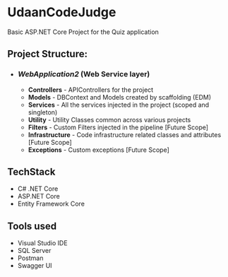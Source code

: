 # UdaanCodeJudge

Basic ASP.NET Core Project for the Quiz application

## Project Structure:
* ### *WebApplication2* (Web Service layer)
  * **Controllers** - APIControllers for the project
  * **Models** - DBContext and Models created by scaffolding (EDM)
  * **Services** - All the services injected in the project (scoped and singleton)
  * **Utility** - Utility Classes common across various projects
  * **Filters** - Custom Filters injected in the pipeline [Future Scope]
  * **Infrastructure** - Code infrastructure related classes and attributes [Future Scope]
  * **Exceptions** - Custom exceptions [Future Scope]

## TechStack
* C# .NET Core
* ASP.NET Core
* Entity Framework Core

## Tools used
* Visual Studio IDE
* SQL Server
* Postman
* Swagger UI
